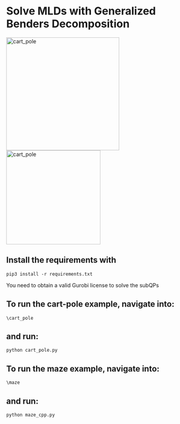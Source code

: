 # Solve MLDs with Generalized Benders Decomposition

<img src="https://github.com/XuanLin/Benders-MPC/assets/10069542/a107d516-387c-4595-853e-d5717847c1a3" alt="cart_pole" width="300"/>
<img src="https://github.com/XuanLin/Benders-MPC/assets/10069542/977dc9e5-43dd-4849-863e-257d9ecd54e9" alt="cart_pole" width="250"/>

## Install the requirements with 

```pip3 install -r requirements.txt```

You need to obtain a valid Gurobi license to solve the subQPs

## To run the cart-pole example, navigate into:

```\cart_pole```

## and run:

```python cart_pole.py```

## To run the maze example, navigate into:

```\maze```

## and run:

```python maze_cpp.py```
